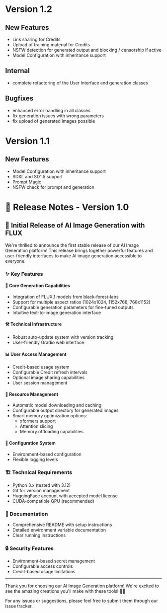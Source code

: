 # Version 1.2

## New Features
- Link sharing for Credits
- Upload of training material for Credits
- NSFW detection for generated output and blocking / censorship if active
- Model Configuration with inheritance support

## Internal
- complete refactoring of the User Interface and generation classes

## Bugfixes
- enhanced error handling in all classes
- fix generation issues with wrong parameters
- fix upload of generated images possible 


# Version 1.1

## New Features
- Model Configuration with inheritance support
- SDXL and SD1.5 support
- Prompt Magic
- NSFW check for prompt and generation


# 🚀 Release Notes - Version 1.0

## 🌟 Initial Release of AI Image Generation with FLUX

We're thrilled to announce the first stable release of our AI Image Generation platform! This release brings together powerful features and user-friendly interfaces to make AI image generation accessible to everyone.

### ✨ Key Features

#### 🎨 Core Generation Capabilities
- Integration of FLUX.1 models from black-forest-labs
- Support for multiple aspect ratios (1024x1024, 1152x768, 768x1152)
- Configurable generation parameters for fine-tuned outputs
- Intuitive text-to-image generation interface

#### 🛠️ Technical Infrastructure
- Robust auto-update system with version tracking
- User-friendly Gradio web interface

#### 📊 User Access Management
- Credit-based usage system
- Configurable Credit refresh intervals
- Optional image sharing capabilities
- User session management

#### 💾 Resource Management
- Automatic model downloading and caching
- Configurable output directory for generated images
- Smart memory optimization options:
  - xformers support
  - Attention slicing
  - Memory offloading capabilities

#### 🔧 Configuration System
- Environment-based configuration
- Flexible logging levels

### 🏗️ Technical Requirements
- Python 3.x (tested with 3.12)
- Git for version management
- HuggingFace account with accepted model license
- CUDA-compatible GPU (recommended)

### 📝 Documentation
- Comprehensive README with setup instructions
- Detailed environment variable documentation
- Clear running instructions

### 🔒 Security Features
- Environment-based secret management
- Configurable access controls
- Credit-based usage limitations

---

Thank you for choosing our AI Image Generation platform! We're excited to see the amazing creations you'll make with these tools! 🎨✨

For any issues or suggestions, please feel free to submit them through our issue tracker.
